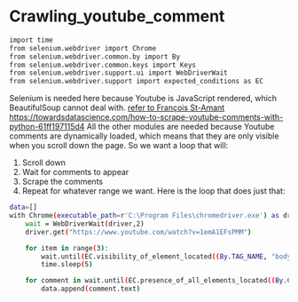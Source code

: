 # Crawling_youtube_comment

```bash
import time
from selenium.webdriver import Chrome
from selenium.webdriver.common.by import By
from selenium.webdriver.common.keys import Keys
from selenium.webdriver.support.ui import WebDriverWait
from selenium.webdriver.support import expected_conditions as EC
```
Selenium is needed here because Youtube is JavaScript rendered, which BeautifulSoup cannot deal with. <a href="https://towardsdatascience.com/how-to-scrape-youtube-comments-with-python-61ff197115d4">refer to François St-Amant </a>
https://towardsdatascience.com/how-to-scrape-youtube-comments-with-python-61ff197115d4
All the other modules are needed because Youtube comments are dynamically loaded, which means that they are only visible when you scroll down the page. So we want a loop that will:
1. Scroll down
2. Wait for comments to appear
3. Scrape the comments
4. Repeat for whatever range we want.
Here is the loop that does just that:
```bash
data=[]
with Chrome(executable_path=r'C:\Program Files\chromedriver.exe') as driver:
    wait = WebDriverWait(driver,2)
    driver.get("https://www.youtube.com/watch?v=1emA1EFsPMM")

    for item in range(3): 
        wait.until(EC.visibility_of_element_located((By.TAG_NAME, "body"))).send_keys(Keys.END)
        time.sleep(5)

    for comment in wait.until(EC.presence_of_all_elements_located((By.CSS_SELECTOR, "#content"))):
        data.append(comment.text)
```        
